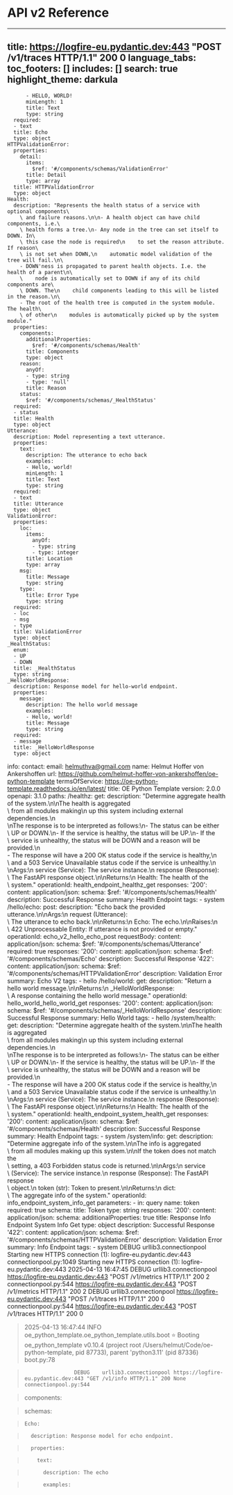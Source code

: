 # API v2 Reference
---
title: https://logfire-eu.pydantic.dev:443 "POST /v1/traces HTTP/1.1" 200 0
language_tabs:
toc_footers: []
includes: []
search: true
highlight_theme: darkula
---











          - HELLO, WORLD!
          minLength: 1
          title: Text
          type: string
      required:
      - text
      title: Echo
      type: object
    HTTPValidationError:
      properties:
        detail:
          items:
            $ref: '#/components/schemas/ValidationError'
          title: Detail
          type: array
      title: HTTPValidationError
      type: object
    Health:
      description: "Represents the health status of a service with optional components\
        \ and failure reasons.\n\n- A health object can have child components, i.e.\
        \ health forms a tree.\n- Any node in the tree can set itself to DOWN. In\
        \ this case the node is required\n    to set the reason attribute. If reason\
        \ is not set when DOWN,\n    automatic model validation of the tree will fail.\n\
        - DOWN'ness is propagated to parent health objects. I.e. the health of a parent\n\
        \    node is automatically set to DOWN if any of its child components are\
        \ DOWN. The\n    child components leading to this will be listed in the reason.\n\
        - The root of the health tree is computed in the system module. The health\
        \ of other\n    modules is automatically picked up by the system module."
      properties:
        components:
          additionalProperties:
            $ref: '#/components/schemas/Health'
          title: Components
          type: object
        reason:
          anyOf:
          - type: string
          - type: 'null'
          title: Reason
        status:
          $ref: '#/components/schemas/_HealthStatus'
      required:
      - status
      title: Health
      type: object
    Utterance:
      description: Model representing a text utterance.
      properties:
        text:
          description: The utterance to echo back
          examples:
          - Hello, world!
          minLength: 1
          title: Text
          type: string
      required:
      - text
      title: Utterance
      type: object
    ValidationError:
      properties:
        loc:
          items:
            anyOf:
            - type: string
            - type: integer
          title: Location
          type: array
        msg:
          title: Message
          type: string
        type:
          title: Error Type
          type: string
      required:
      - loc
      - msg
      - type
      title: ValidationError
      type: object
    _HealthStatus:
      enum:
      - UP
      - DOWN
      title: _HealthStatus
      type: string
    _HelloWorldResponse:
      description: Response model for hello-world endpoint.
      properties:
        message:
          description: The hello world message
          examples:
          - Hello, world!
          title: Message
          type: string
      required:
      - message
      title: _HelloWorldResponse
      type: object
info:
  contact:
    email: helmuthva@gmail.com
    name: Helmut Hoffer von Ankershoffen
    url: https://github.com/helmut-hoffer-von-ankershoffen/oe-python-template
  termsOfService: https://oe-python-template.readthedocs.io/en/latest/
  title: OE Python Template
  version: 2.0.0
openapi: 3.1.0
paths:
  /healthz:
    get:
      description: "Determine aggregate health of the system.\n\nThe health is aggregated\
        \ from all modules making\n    up this system including external dependencies.\n\
        \nThe response is to be interpreted as follows:\n- The status can be either\
        \ UP or DOWN.\n- If the service is healthy, the status will be UP.\n- If the\
        \ service is unhealthy, the status will be DOWN and a reason will be provided.\n\
        - The response will have a 200 OK status code if the service is healthy,\n\
        \    and a 503 Service Unavailable status code if the service is unhealthy.\n\
        \nArgs:\n    service (Service): The service instance.\n    response (Response):\
        \ The FastAPI response object.\n\nReturns:\n    Health: The health of the\
        \ system."
      operationId: health_endpoint_healthz_get
      responses:
        '200':
          content:
            application/json:
              schema:
                $ref: '#/components/schemas/Health'
          description: Successful Response
      summary: Health Endpoint
      tags:
      - system
  /hello/echo:
    post:
      description: "Echo back the provided utterance.\n\nArgs:\n    request (Utterance):\
        \ The utterance to echo back.\n\nReturns:\n    Echo: The echo.\n\nRaises:\n\
        \    422 Unprocessable Entity: If utterance is not provided or empty."
      operationId: echo_v2_hello_echo_post
      requestBody:
        content:
          application/json:
            schema:
              $ref: '#/components/schemas/Utterance'
        required: true
      responses:
        '200':
          content:
            application/json:
              schema:
                $ref: '#/components/schemas/Echo'
          description: Successful Response
        '422':
          content:
            application/json:
              schema:
                $ref: '#/components/schemas/HTTPValidationError'
          description: Validation Error
      summary: Echo V2
      tags:
      - hello
  /hello/world:
    get:
      description: "Return a hello world message.\n\nReturns:\n    _HelloWorldResponse:\
        \ A response containing the hello world message."
      operationId: hello_world_hello_world_get
      responses:
        '200':
          content:
            application/json:
              schema:
                $ref: '#/components/schemas/_HelloWorldResponse'
          description: Successful Response
      summary: Hello World
      tags:
      - hello
  /system/health:
    get:
      description: "Determine aggregate health of the system.\n\nThe health is aggregated\
        \ from all modules making\n    up this system including external dependencies.\n\
        \nThe response is to be interpreted as follows:\n- The status can be either\
        \ UP or DOWN.\n- If the service is healthy, the status will be UP.\n- If the\
        \ service is unhealthy, the status will be DOWN and a reason will be provided.\n\
        - The response will have a 200 OK status code if the service is healthy,\n\
        \    and a 503 Service Unavailable status code if the service is unhealthy.\n\
        \nArgs:\n    service (Service): The service instance.\n    response (Response):\
        \ The FastAPI response object.\n\nReturns:\n    Health: The health of the\
        \ system."
      operationId: health_endpoint_system_health_get
      responses:
        '200':
          content:
            application/json:
              schema:
                $ref: '#/components/schemas/Health'
          description: Successful Response
      summary: Health Endpoint
      tags:
      - system
  /system/info:
    get:
      description: "Determine aggregate info of the system.\n\nThe info is aggregated\
        \ from all modules making up this system.\n\nIf the token does not match the\
        \ setting, a 403 Forbidden status code is returned.\n\nArgs:\n    service\
        \ (Service): The service instance.\n    response (Response): The FastAPI response\
        \ object.\n    token (str): Token to present.\n\nReturns:\n    dict:\
        \ The aggregate info of the system."
      operationId: info_endpoint_system_info_get
      parameters:
      - in: query
        name: token
        required: true
        schema:
          title: Token
          type: string
      responses:
        '200':
          content:
            application/json:
              schema:
                additionalProperties: true
                title: Response Info Endpoint System Info Get
                type: object
          description: Successful Response
        '422':
          content:
            application/json:
              schema:
                $ref: '#/components/schemas/HTTPValidationError'
          description: Validation Error
      summary: Info Endpoint
      tags:
      - system
                    DEBUG    urllib3.connectionpool Starting new HTTPS connection (1): logfire-eu.pydantic.dev:443                                                                                                                                            connectionpool.py:1049
Starting new HTTPS connection (1): logfire-eu.pydantic.dev:443
2025-04-13 16:47:45 DEBUG    urllib3.connectionpool https://logfire-eu.pydantic.dev:443 "POST /v1/metrics HTTP/1.1" 200 2                                                                                                                                      connectionpool.py:544
https://logfire-eu.pydantic.dev:443 "POST /v1/metrics HTTP/1.1" 200 2
                    DEBUG    urllib3.connectionpool https://logfire-eu.pydantic.dev:443 "POST /v1/traces HTTP/1.1" 200 0                                                                                                                                       connectionpool.py:544
https://logfire-eu.pydantic.dev:443 "POST /v1/traces HTTP/1.1" 200 0

> 2025-04-13 16:47:44 INFO     oe_python_template.oe_python_template.utils.boot ⭐ Booting oe_python_template v0.10.4 (project root /Users/helmut/Code/oe-python-template, pid 87733), parent 'python3.11' (pid 87336)                                                      boot.py:78

>                     DEBUG    urllib3.connectionpool https://logfire-eu.pydantic.dev:443 "GET /v1/info HTTP/1.1" 200 None                                                                                                                                       connectionpool.py:544

> components:

>   schemas:

>     Echo:

>       description: Response model for echo endpoint.

>       properties:

>         text:

>           description: The echo

>           examples:
